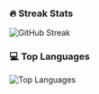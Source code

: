 
### 🔥 Streak Stats
![GitHub Streak](https://streak-stats.demolab.com/?user=justinlam747&theme=radical)

### 💻 Top Languages
![Top Languages](https://github-readme-stats.vercel.app/api/top-langs/?username=justinlam747&layout=compact&theme=radical)
